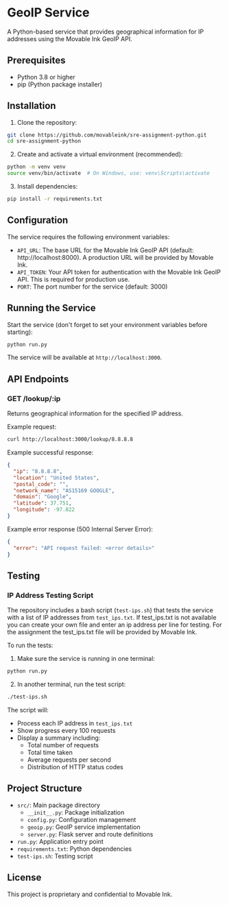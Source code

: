 # GeoIP Service

A Python-based service that provides geographical information for IP addresses using the Movable Ink GeoIP API.

## Prerequisites

- Python 3.8 or higher
- pip (Python package installer)

## Installation

1. Clone the repository:
```bash
git clone https://github.com/movableink/sre-assignment-python.git
cd sre-assignment-python
```

2. Create and activate a virtual environment (recommended):
```bash
python -m venv venv
source venv/bin/activate  # On Windows, use: venv\Scripts\activate
```

3. Install dependencies:
```bash
pip install -r requirements.txt
```

## Configuration

The service requires the following environment variables:

- `API_URL`: The base URL for the Movable Ink GeoIP API (default: http://localhost:8000). A production URL will be provided by Movable Ink.
- `API_TOKEN`: Your API token for authentication with the Movable Ink GeoIP API. This is required for production use.
- `PORT`: The port number for the service (default: 3000)

## Running the Service

Start the service (don't forget to set your environment variables before starting):
```bash
python run.py
```

The service will be available at `http://localhost:3000`.

## API Endpoints

### GET /lookup/:ip

Returns geographical information for the specified IP address.

Example request:
```bash
curl http://localhost:3000/lookup/8.8.8.8
```

Example successful response:
```json
{
  "ip": "8.8.8.8",
  "location": "United States",
  "postal_code": "",
  "network_name": "AS15169 GOOGLE",
  "domain": "Google",
  "latitude": 37.751,
  "longitude": -97.822
}
```

Example error response (500 Internal Server Error):
```json
{
  "error": "API request failed: <error details>"
}
```

## Testing

### IP Address Testing Script

The repository includes a bash script (`test-ips.sh`) that tests the service with a list of IP addresses from `test_ips.txt`. If test_ips.txt is not available you can create your own file and enter an ip address per line for testing. For the assignment the test_ips.txt file will be provided by Movable Ink.

To run the tests:

1. Make sure the service is running in one terminal:
```bash
python run.py
```

2. In another terminal, run the test script:
```bash
./test-ips.sh
```

The script will:
- Process each IP address in `test_ips.txt`
- Show progress every 100 requests
- Display a summary including:
  - Total number of requests
  - Total time taken
  - Average requests per second
  - Distribution of HTTP status codes

## Project Structure

- `src/`: Main package directory
  - `__init__.py`: Package initialization
  - `config.py`: Configuration management
  - `geoip.py`: GeoIP service implementation
  - `server.py`: Flask server and route definitions
- `run.py`: Application entry point
- `requirements.txt`: Python dependencies
- `test-ips.sh`: Testing script

## License

This project is proprietary and confidential to Movable Ink.
